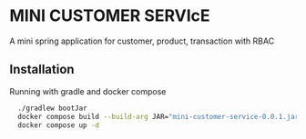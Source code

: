 # MINI CUSTOMER SERVIcE

A mini spring application for customer, product, transaction with RBAC 

## Installation

Running with gradle and docker compose

```bash
  ./gradlew bootJar
  docker compose build --build-arg JAR="mini-customer-service-0.0.1.jar"
  docker compose up -d 
```
